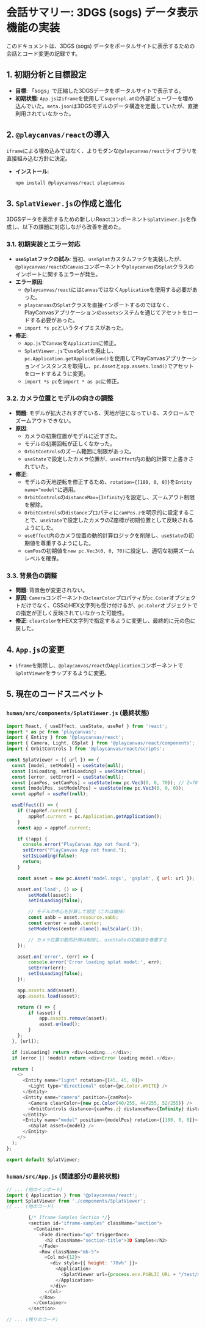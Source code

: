 # 会話サマリー: 3DGS (sogs) データ表示機能の実装

このドキュメントは、3DGS (sogs) データをポータルサイトに表示するための会話とコード変更の記録です。

## 1. 初期分析と目標設定

- **目標**: 「sogs」で圧縮した3DGSデータをポータルサイトで表示する。
- **初期状態**: `App.js`は`iframe`を使用して`superspl.at`の外部ビューワーを埋め込んでいた。`meta.json`は3DGSモデルのデータ構造を定義していたが、直接利用されていなかった。

## 2. `@playcanvas/react`の導入

`iframe`による埋め込みではなく、よりモダンな`@playcanvas/react`ライブラリを直接組み込む方針に決定。

- **インストール**:
  ```bash
  npm install @playcanvas/react playcanvas
  ```

## 3. `SplatViewer.js`の作成と進化

3DGSデータを表示するための新しいReactコンポーネント`SplatViewer.js`を作成し、以下の課題に対応しながら改善を進めた。

### 3.1. 初期実装とエラー対応

- **`useSplat`フックの試み**: 当初、`useSplat`カスタムフックを実装したが、`@playcanvas/react`の`Canvas`コンポーネントや`playcanvas`の`Splat`クラスのインポートに関するエラーが発生。
- **エラー原因**:
    - `@playcanvas/react`には`Canvas`ではなく`Application`を使用する必要があった。
    - `playcanvas`の`Splat`クラスを直接インポートするのではなく、PlayCanvasアプリケーションの`assets`システムを通じてアセットをロードする必要があった。
    - `import *s pc`というタイプミスがあった。
- **修正**:
    - `App.js`で`Canvas`を`Application`に修正。
    - `SplatViewer.js`で`useSplat`を廃止し、`pc.Application.getApplication()`を使用してPlayCanvasアプリケーションインスタンスを取得し、`pc.Asset`と`app.assets.load()`でアセットをロードするように変更。
    - `import *s pc`を`import * as pc`に修正。

### 3.2. カメラ位置とモデルの向きの調整

- **問題**: モデルが拡大されすぎている、天地が逆になっている、スクロールでズームアウトできない。
- **原因**:
    - カメラの初期位置がモデルに近すぎた。
    - モデルの初期回転が正しくなかった。
    - `OrbitControls`のズーム範囲に制限があった。
    - `useState`で設定したカメラ位置が、`useEffect`内の動的計算で上書きされていた。
- **修正**:
    - モデルの天地逆転を修正するため、`rotation={[180, 0, 0]}`を`Entity name="model"`に適用。
    - `OrbitControls`の`distanceMax={Infinity}`を設定し、ズームアウト制限を解除。
    - `OrbitControls`の`distance`プロパティに`camPos.z`を明示的に設定することで、`useState`で設定したカメラのZ座標が初期位置として反映されるようにした。
    - `useEffect`内のカメラ位置の動的計算ロジックを削除し、`useState`の初期値を尊重するようにした。
    - `camPos`の初期値を`new pc.Vec3(0, 0, 70)`に設定し、適切な初期ズームレベルを確保。

### 3.3. 背景色の調整

- **問題**: 背景色が変更されない。
- **原因**: `Camera`コンポーネントの`clearColor`プロパティが`pc.Color`オブジェクトだけでなく、CSSのHEX文字列も受け付けるが、`pc.Color`オブジェクトでの指定が正しく反映されていなかった可能性。
- **修正**: `clearColor`をHEX文字列で指定するように変更し、最終的に元の色に戻した。

## 4. `App.js`の変更

- `iframe`を削除し、`@playcanvas/react`の`Application`コンポーネントで`SplatViewer`をラップするように変更。

## 5. 現在のコードスニペット

### `human/src/components/SplatViewer.js` (最終状態)

```javascript
import React, { useEffect, useState, useRef } from 'react';
import * as pc from 'playcanvas';
import { Entity } from '@playcanvas/react';
import { Camera, Light, GSplat } from '@playcanvas/react/components';
import { OrbitControls } from '@playcanvas/react/scripts';

const SplatViewer = ({ url }) => {
  const [model, setModel] = useState(null);
  const [isLoading, setIsLoading] = useState(true);
  const [error, setError] = useState(null);
  const [camPos, setCamPos] = useState(new pc.Vec3(0, 0, 70)); // Z=70を初期値として設定
  const [modelPos, setModelPos] = useState(new pc.Vec3(0, 0, 0));
  const appRef = useRef(null);

  useEffect(() => {
    if (!appRef.current) {
        appRef.current = pc.Application.getApplication();
    }
    const app = appRef.current;

    if (!app) {
      console.error("PlayCanvas App not found.");
      setError("PlayCanvas App not found.");
      setIsLoading(false);
      return;
    }

    const asset = new pc.Asset('model.sogs', 'gsplat', { url: url });

    asset.on('load', () => {
        setModel(asset);
        setIsLoading(false);

        // モデルの中心を計算して設定（これは維持）
        const aabb = asset.resource.aabb;
        const center = aabb.center;
        setModelPos(center.clone().mulScalar(-1));

        // カメラ位置の動的計算は削除し、useStateの初期値を尊重する
    });

    asset.on('error', (err) => {
        console.error('Error loading splat model:', err);
        setError(err);
        setIsLoading(false);
    });

    app.assets.add(asset);
    app.assets.load(asset);

    return () => {
        if (asset) {
            app.assets.remove(asset);
            asset.unload();
        }
    };
  }, [url]);

  if (isLoading) return <div>Loading...</div>;
  if (error || !model) return <div>Error loading model.</div>;

  return (
    <>
      <Entity name="light" rotation={[45, 45, 0]}>
        <Light type="directional" color={pc.Color.WHITE} />
      </Entity>
      <Entity name="camera" position={camPos}>
        <Camera clearColor={new pc.Color(40/255, 44/255, 52/255)} />
        <OrbitControls distance={camPos.z} distanceMax={Infinity} distanceMin={0.5} />
      </Entity>
      <Entity name="model" position={modelPos} rotation={[180, 0, 0]}>
        <GSplat asset={model} />
      </Entity>
    </>
  );
};

export default SplatViewer;
```

### `human/src/App.js` (関連部分の最終状態)

```javascript
// ... (他のインポート)
import { Application } from '@playcanvas/react';
import SplatViewer from './components/SplatViewer';
// ... (他のコード)

        {/* Iframe Samples Section */}
        <section id="iframe-samples" className="section">
          <Container>
            <Fade direction="up" triggerOnce>
              <h2 className="section-title">3D Samples</h2>
            </Fade>
            <Row className="mb-5">
              <Col md={12}>
                <div style={{ height: '70vh' }}>
                  <Application>
                    <SplatViewer url={process.env.PUBLIC_URL + "/test/meta.json"} />
                  </Application>
                </div>
              </Col>
            </Row>
          </Container>
        </section>

// ... (残りのコード)
```
